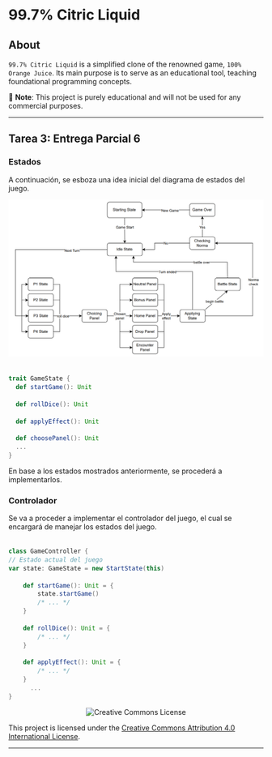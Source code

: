 # 99.7% Citric Liquid

## About

`99.7% Citric Liquid` is a simplified clone of the renowned game, `100% Orange Juice`. Its main
purpose is to serve as an educational tool, teaching foundational programming concepts.

📢 **Note**: This project is purely educational and will not be used for any commercial purposes.

---

## Tarea 3: Entrega Parcial 6

### Estados

A continuación, se esboza una idea inicial del diagrama de estados del juego.

![Diagrama de estados](docs/diagrama-estados.png)

```scala

trait GameState {
  def startGame(): Unit

  def rollDice(): Unit
  
  def applyEffect(): Unit
  
  def choosePanel(): Unit
  ...
}
```

En base a los estados mostrados anteriormente, se procederá a implementarlos.

### Controlador

Se va a proceder a implementar el controlador del juego, el cual se encargará de manejar los estados del juego.

```scala

class GameController {
// Estado actual del juego
var state: GameState = new StartState(this)

    def startGame(): Unit = { 
        state.startGame()
        /* ... */
    }

    def rollDice(): Unit = {
        /* ... */
    }

    def applyEffect(): Unit = {
        /* ... */
    }
      ...
}
```

<div style="text-align:center;">
    <img src="https://i.creativecommons.org/l/by/4.0/88x31.png" alt="Creative Commons License">
</div>

This project is licensed under the [Creative Commons Attribution 4.0 International License](http://creativecommons.org/licenses/by/4.0/).

---

